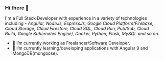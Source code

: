 ### Hi there 👋

I'm a Full Stack Developer with experience in a variety of technologies including - *Angular, NodeJs, ExpressJs, Google Cloud Platform(Firebase, Cloud Storage, Cloud Firestore, Cloud SQL, Cloud Run, Pub/Sub, Cloud Build, Google Kubernetes Engine), Docker, Python, Flask, MySQL and so on*.

- 🔭 I’m currently working as Freelancer/Software Developer.
- 🌱 I’m currently learning/developing applications with Angular 9 and MongoDB(mongoose).


<!--
**rbusybee/rbusybee** is a ✨ _special_ ✨ repository because its `README.md` (this file) appears on your GitHub profile.

Here are some ideas to get you started:
- I'm a Full Stack Developer with experience in a variety of technologies including - Angular, NodeJs, ExpressJs, Google Cloud Platform(Cloud Storage, Cloud Firestore,Cloud SQL, Cloud Run, Pub/Sub, Cloud Build), Docker, Python, Js, Flask, MySQL and so on.
- 🔭 I’m currently working on 
- 🌱 I’m currently learning MongoDB and Alogorithm.
- 👯 I’m looking to collaborate on ...
- 🤔 I’m looking for help with ...
- 💬 Ask me about ...
- 📫 How to reach me: ...
- 😄 Pronouns: ...
- ⚡ Fun fact: ...
-->
